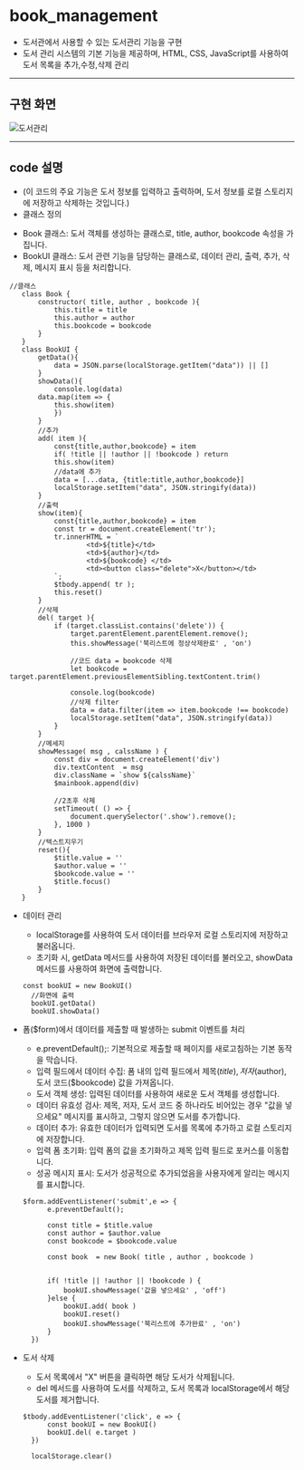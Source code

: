 # book_management
- 도서관에서 사용할 수 있는 도서관리 기능을 구현
- 도서 관리 시스템의 기본 기능을 제공하며, HTML, CSS, JavaScript를 사용하여 도서 목록을 추가,수정,삭제 관리
***
## 구현 화면
![도서관리](https://github.com/lcl3392/book_management/assets/133613544/a3771a13-afa7-46bd-8240-48b0e2714209)
***
## code 설명 
- (이 코드의 주요 기능은 도서 정보를 입력하고 출력하며, 도서 정보를 로컬 스토리지에 저장하고 삭제하는 것입니다.)
- 클래스 정의
 + Book 클래스: 도서 객체를 생성하는 클래스로, title, author, bookcode 속성을 가집니다.
 + BookUI 클래스: 도서 관련 기능을 담당하는 클래스로, 데이터 관리, 출력, 추가, 삭제, 메시지 표시 등을 처리합니다.
 ```
//클래스 
    class Book {
        constructor( title, author , bookcode ){
            this.title = title 
            this.author = author 
            this.bookcode = bookcode 
        }
    }
    class BookUI {
        getData(){
            data = JSON.parse(localStorage.getItem("data")) || []
        }
        showData(){
            console.log(data)
        data.map(item => {
            this.show(item)
            })      
        }
        //추가
        add( item ){
            const{title,author,bookcode} = item
            if( !title || !author || !bookcode ) return
            this.show(item) 
            //data에 추가 
            data = [...data, {title:title,author,bookcode}]
            localStorage.setItem("data", JSON.stringify(data))
        }
        //출력
        show(item){
            const{title,author,bookcode} = item
            const tr = document.createElement('tr');
            tr.innerHTML = `
                    <td>${title}</td>
                    <td>${author}</td>
                    <td>${bookcode} </td>
                    <td><button class="delete">X</button></td>
            `;
            $tbody.append( tr );
            this.reset()          
        }
        //삭제
        del( target ){          
            if (target.classList.contains('delete')) {                
                target.parentElement.parentElement.remove();
                this.showMessage('북리스트에 정상삭제완료' , 'on') 

                //코드 data = bookcode 삭제 
                let bookcode = target.parentElement.previousElementSibling.textContent.trim()
                
                console.log(bookcode)
                //삭제 filter
                data = data.filter(item => item.bookcode !== bookcode)
                localStorage.setItem("data", JSON.stringify(data))
            }
        }
        //메세지
        showMessage( msg , calssName ) {
            const div = document.createElement('div')
            div.textContent  = msg 
            div.className = `show ${calssName}` 
            $mainbook.append(div)

            //2초후 삭제 
            setTimeout( () => {
                document.querySelector('.show').remove();
            }, 1000 )
        }
        //텍스트지우기
        reset(){
            $title.value = ''
            $author.value = ''
            $bookcode.value = ''
            $title.focus()
        }
    }
```

- 데이터 관리
  + localStorage를 사용하여 도서 데이터를 브라우저 로컬 스토리지에 저장하고 불러옵니다.
  + 초기화 시, getData 메서드를 사용하여 저장된 데이터를 불러오고, showData 메서드를 사용하여 화면에 출력합니다.
  ```
  const bookUI = new BookUI()
    //화면에 출력
    bookUI.getData()
    bookUI.showData()
  ```
  
- 폼($form)에서 데이터를 제출할 때 발생하는 submit 이벤트를 처리
  + e.preventDefault();: 기본적으로 제출할 때 페이지를 새로고침하는 기본 동작을 막습니다.
  + 입력 필드에서 데이터 수집: 폼 내의 입력 필드에서 제목($title), 저자($author), 도서 코드($bookcode) 값을 가져옵니다.
  + 도서 객체 생성: 입력된 데이터를 사용하여 새로운 도서 객체를 생성합니다.
  + 데이터 유효성 검사: 제목, 저자, 도서 코드 중 하나라도 비어있는 경우 "값을 넣으세요" 메시지를 표시하고, 그렇지 않으면 도서를 추가합니다.
  + 데이터 추가: 유효한 데이터가 입력되면 도서를 목록에 추가하고 로컬 스토리지에 저장합니다.
  + 입력 폼 초기화: 입력 폼의 값을 초기화하고 제목 입력 필드로 포커스를 이동합니다.
  + 성공 메시지 표시: 도서가 성공적으로 추가되었음을 사용자에게 알리는 메시지를 표시합니다.
  ```
  $form.addEventListener('submit',e => {
        e.preventDefault();
        
        const title = $title.value 
        const author = $author.value 
        const bookcode = $bookcode.value 

        const book  = new Book( title , author , bookcode )
       

        if( !title || !author || !bookcode ) {
            bookUI.showMessage('값을 넣으세요' , 'off')
        }else {
            bookUI.add( book )
            bookUI.reset()      
            bookUI.showMessage('북리스트에 추가완료' , 'on')      
        }
    })
  ```
  
- 도서 삭제
  + 도서 목록에서 "X" 버튼을 클릭하면 해당 도서가 삭제됩니다.
  + del 메서드를 사용하여 도서를 삭제하고, 도서 목록과 localStorage에서 해당 도서를 제거합니다.
  ```
  $tbody.addEventListener('click', e => {
        const bookUI = new BookUI()
        bookUI.del( e.target )
    })

    localStorage.clear()
  ```
